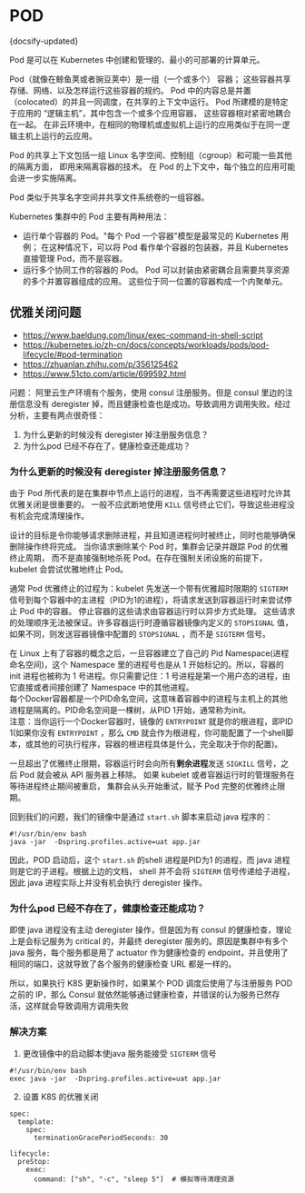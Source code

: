 # POD
{docsify-updated}

Pod 是可以在 Kubernetes 中创建和管理的、最小的可部署的计算单元。

Pod（就像在鲸鱼荚或者豌豆荚中）是一组（一个或多个） 容器； 这些容器共享存储、网络、以及怎样运行这些容器的规约。 Pod 中的内容总是并置（colocated）的并且一同调度，在共享的上下文中运行。 Pod 所建模的是特定于应用的 “逻辑主机”，其中包含一个或多个应用容器， 这些容器相对紧密地耦合在一起。 在非云环境中，在相同的物理机或虚拟机上运行的应用类似于在同一逻辑主机上运行的云应用。

Pod 的共享上下文包括一组 Linux 名字空间、控制组（cgroup）和可能一些其他的隔离方面， 即用来隔离容器的技术。 在 Pod 的上下文中，每个独立的应用可能会进一步实施隔离。

Pod 类似于共享名字空间并共享文件系统卷的一组容器。

Kubernetes 集群中的 Pod 主要有两种用法：
+ 运行单个容器的 Pod。"每个 Pod 一个容器"模型是最常见的 Kubernetes 用例； 在这种情况下，可以将 Pod 看作单个容器的包装器，并且 Kubernetes 直接管理 Pod，而不是容器。
+ 运行多个协同工作的容器的 Pod。 Pod 可以封装由紧密耦合且需要共享资源的多个并置容器组成的应用。 这些位于同一位置的容器构成一个内聚单元。


## 优雅关闭问题
+ https://www.baeldung.com/linux/exec-command-in-shell-script
+ https://kubernetes.io/zh-cn/docs/concepts/workloads/pods/pod-lifecycle/#pod-termination
+ https://zhuanlan.zhihu.com/p/356125462
+ https://www.51cto.com/article/699592.html

问题： 阿里云生产环境有个服务，使用 consul 注册服务。但是 consul 里边的注册信息没有 deregister 掉，而且健康检查也是成功。导致调用方调用失败。经过分析，主要有两点很奇怪：
1. 为什么更新的时候没有 deregister 掉注册服务信息？
2. 为什么pod 已经不存在了，健康检查还能成功？

### 为什么更新的时候没有 deregister 掉注册服务信息？
由于 Pod 所代表的是在集群中节点上运行的进程，当不再需要这些进程时允许其优雅关闭是很重要的。 一般不应武断地使用 `KILL` 信号终止它们，导致这些进程没有机会完成清理操作。

设计的目标是令你能够请求删除进程，并且知道进程何时被终止，同时也能够确保删除操作终将完成。 当你请求删除某个 Pod 时，集群会记录并跟踪 Pod 的优雅终止周期， 而不是直接强制地杀死 Pod。在存在强制关闭设施的前提下， kubelet 会尝试优雅地终止 Pod。

通常 Pod 优雅终止的过程为：kubelet 先发送一个带有优雅超时限期的 `SIGTERM` 信号到每个容器中的主进程（PID为1的进程），将请求发送到容器运行时来尝试停止 Pod 中的容器。 停止容器的这些请求由容器运行时以异步方式处理。 这些请求的处理顺序无法被保证。许多容器运行时遵循容器镜像内定义的 `STOPSIGNAL` 值， 如果不同，则发送容器镜像中配置的 `STOPSIGNAL` ，而不是 `SIGTERM` 信号。 

在 Linux 上有了容器的概念之后，一旦容器建立了自己的 Pid Namespace(进程命名空间)，这个 Namespace 里的进程号也是从 1 开始标记的。所以，容器的 init 进程也被称为 1 号进程。你只需要记住：1 号进程是第一个用户态的进程，由它直接或者间接创建了 Namespace 中的其他进程。  
每个Docker容器都是一个PID命名空间，这意味着容器中的进程与主机上的其他进程是隔离的。PID命名空间是一棵树，从PID 1开始，通常称为init。  
注意：当你运行一个Docker容器时，镜像的 `ENTRYPOINT` 就是你的根进程，即PID 1(如果你没有 `ENTRYPOINT` ，那么 `CMD` 就会作为根进程，你可能配置了一个shell脚本，或其他的可执行程序，容器的根进程具体是什么，完全取决于你的配置)。

一旦超出了优雅终止限期，容器运行时会向所有**剩余进程**发送 `SIGKILL` 信号，之后 Pod 就会被从 API 服务器上移除。 如果 kubelet 或者容器运行时的管理服务在等待进程终止期间被重启， 集群会从头开始重试，赋予 Pod 完整的优雅终止限期。

回到我们的问题，我们的镜像中是通过 `start.sh` 脚本来启动 java 程序的：
```
#!/usr/bin/env bash
java -jar  -Dspring.profiles.active=uat app.jar
```
因此，POD 启动后，这个 `start.sh` 的shell 进程是PID为1 的进程，而 java 进程则是它的子进程。根据上边的文档， shell 并不会将 `SIGTERM` 信号传递给子进程，因此 java 进程实际上并没有机会执行 deregister 操作。

### 为什么pod 已经不存在了，健康检查还能成功？
即使 java 进程没有主动 deregister 操作，但是因为有 consul 的健康检查，理论上是会标记服务为 critical 的，并最终 deregister 服务的。原因是集群中有多个 java 服务，每个服务都是用了 actuator 作为健康检查的 endpoint，并且使用了相同的端口，这就导致了各个服务的健康检查 URL 都是一样的。

所以，如果执行 K8S 更新操作时，如果某个 POD 调度后使用了与注册服务 POD 之前的 IP，那么 Consul 就依然能够通过健康检查，并错误的认为服务已然存活，这样就会导致调用方调用失败


### 解决方案
1. 更改镜像中的启动脚本使java 服务能接受 `SIGTERM` 信号
```
#!/usr/bin/env bash
exec java -jar  -Dspring.profiles.active=uat app.jar
```

2. 设置 K8S 的优雅关闭
```
spec:
  template:
    spec:
      terminationGracePeriodSeconds: 30

lifecycle:
  preStop:
    exec:
      command: ["sh", "-c", "sleep 5"]  # 模拟等待清理资源
```
